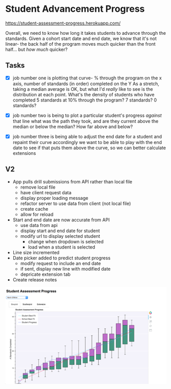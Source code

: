 # Student Advancement Progress

https://student-assessment-progress.herokuapp.com/

Overall, we need to know how long it takes students to advance through the standards. Given a cohort start date and end date, we know that it's not linear- the back half of the program moves much quicker than the front half... but _how much_ quicker?

## Tasks

- [x] job number one is plotting that curve- % through the program on the x axis, number of standards (in order) completed on the Y
As a stretch, taking a median average is OK, but what I'd _really_ like to see is the distribution at each point. What's the density of students who have completed 5 standards at 10% through the program? 7 standards? 0 standards?

- [x] job number two is being to plot a particular student's progress *against* that line
what was the path they took, and are they current above the median or below the median? How far above and below?

- [x] job number three is being able to adjust the end date for a student and repaint their curve accordingly
we want to be able to play with the end date to see if that puts them above the curve, so we can better calculate extensions

## V2

- App pulls drill submissions from API rather than local file
  - remove local file
  - have client request data
  - display proper loading message
  - refactor server to use data from client (not local file)
  - create cache
  - allow for reload
- Start and end date are now accurate from API 
  - use data from api
  - display start and end date for student
  - modify url to display selected student
    - change when dropdown is selected
    - load when a student is selected
- Line size incremented
- Date picker added to predict student progress
  - modify request to include an end date
  - if sent, display new line with modified date
  - depricate extension tab
- Create release notes

![demo](./static/demo.png)
